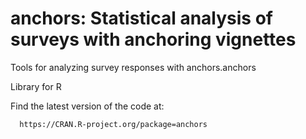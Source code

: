 anchors: Statistical analysis of surveys with anchoring vignettes
=======

Tools for analyzing survey responses with anchors.anchors

Library for R

Find the latest version of the code at:

      https://CRAN.R-project.org/package=anchors

